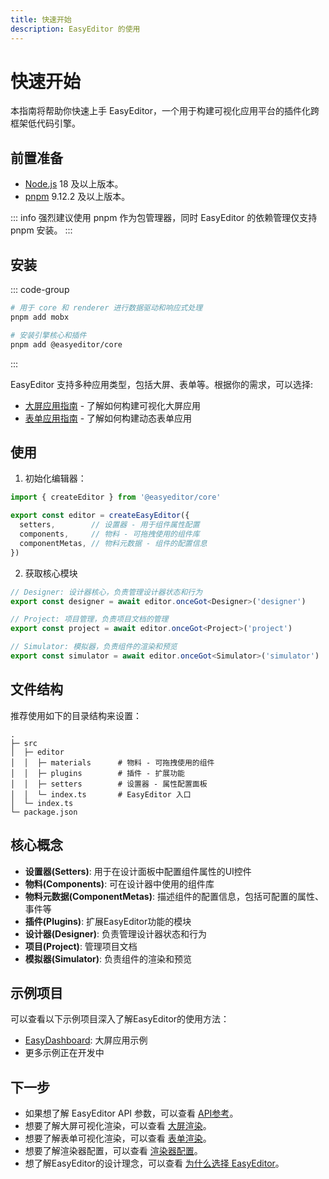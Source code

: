 ```yaml
---
title: 快速开始
description: EasyEditor 的使用
---
```


# 快速开始

本指南将帮助你快速上手 EasyEditor，一个用于构建可视化应用平台的插件化跨框架低代码引擎。

## 前置准备

- [Node.js](https://nodejs.org/) 18 及以上版本。
- [pnpm](https://pnpm.io/) 9.12.2 及以上版本。

::: info
强烈建议使用 pnpm 作为包管理器，同时 EasyEditor 的依赖管理仅支持 pnpm 安装。
:::

## 安装

::: code-group
```sh [pnpm]
# 用于 core 和 renderer 进行数据驱动和响应式处理
pnpm add mobx

# 安装引擎核心和插件
pnpm add @easyeditor/core
```
:::

EasyEditor 支持多种应用类型，包括大屏、表单等。根据你的需求，可以选择:

- [大屏应用指南](/guide/dashboard) - 了解如何构建可视化大屏应用
- [表单应用指南](/guide/form) - 了解如何构建动态表单应用

## 使用

1. 初始化编辑器：

```typescript
import { createEditor } from '@easyeditor/core'

export const editor = createEasyEditor({
  setters,        // 设置器 - 用于组件属性配置
  components,     // 物料 - 可拖拽使用的组件库
  componentMetas, // 物料元数据 - 组件的配置信息
})
```

2. 获取核心模块

```typescript
// Designer: 设计器核心，负责管理设计器状态和行为
export const designer = await editor.onceGot<Designer>('designer')

// Project: 项目管理，负责项目文档的管理
export const project = await editor.onceGot<Project>('project')

// Simulator: 模拟器，负责组件的渲染和预览
export const simulator = await editor.onceGot<Simulator>('simulator')
```

## 文件结构

推荐使用如下的目录结构来设置：

```
.
├─ src
│  ├─ editor
│  │  ├─ materials      # 物料 - 可拖拽使用的组件
│  │  ├─ plugins        # 插件 - 扩展功能
│  │  ├─ setters        # 设置器 - 属性配置面板
│  │  └─ index.ts       # EasyEditor 入口
│  └─ index.ts
└─ package.json
```

## 核心概念

- **设置器(Setters)**: 用于在设计面板中配置组件属性的UI控件
- **物料(Components)**: 可在设计器中使用的组件库
- **物料元数据(ComponentMetas)**: 描述组件的配置信息，包括可配置的属性、事件等
- **插件(Plugins)**: 扩展EasyEditor功能的模块
- **设计器(Designer)**: 负责管理设计器状态和行为
- **项目(Project)**: 管理项目文档
- **模拟器(Simulator)**: 负责组件的渲染和预览

## 示例项目

可以查看以下示例项目深入了解EasyEditor的使用方法：
- [EasyDashboard](https://github.com/Easy-Editor/EasyDashboard): 大屏应用示例
- 更多示例正在开发中

## 下一步

- 如果想了解 EasyEditor API 参数，可以查看 [API参考]()。
- 想要了解大屏可视化渲染，可以查看 [大屏渲染]()。
- 想要了解表单可视化渲染，可以查看 [表单渲染]()。
- 想要了解渲染器配置，可以查看 [渲染器配置]()。
- 想了解EasyEditor的设计理念，可以查看 [为什么选择 EasyEditor]()。
